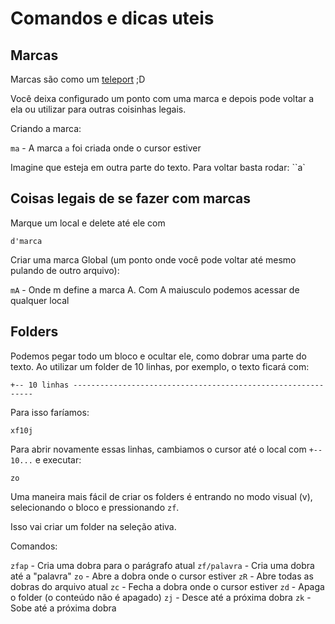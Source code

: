 # Comandos e dicas uteis

## Marcas

Marcas são como um [teleport](http://www.wowhead.com/spell=48020/demonic-circle-teleport) ;D

Você deixa configurado um ponto com uma marca e depois pode voltar a ela ou utilizar para outras coisinhas legais.

Criando a marca:

`ma`    - A marca `a` foi criada onde o cursor estiver

Imagine que esteja em outra parte do texto. Para voltar basta rodar: ``a`

## Coisas legais de se fazer com marcas

Marque um local e delete até ele com 

```
d'marca
```

Criar uma marca Global (um ponto onde você pode voltar até mesmo pulando de outro arquivo):

`mA`   - Onde m define a marca A. Com A maiusculo podemos acessar de qualquer local

## Folders

Podemos pegar todo um bloco e ocultar ele, como dobrar uma parte do texto. Ao utilizar um folder de 10 linhas, por exemplo, o texto ficará com:

```
+-- 10 linhas -------------------------------------------------------------
```

Para isso faríamos:

```
xf10j
```

Para abrir novamente essas linhas, cambiamos o cursor até o local com `+-- 10...` e executar:

```
zo
```

Uma maneira mais fácil de criar os folders é entrando no modo visual (v), selecionando o bloco e pressionando `zf`.

Isso vai criar um folder na seleção ativa.

Comandos:

`zfap`  - Cria uma dobra para o parágrafo atual
`zf/palavra` - Cria uma dobra até a "palavra"
`zo`    - Abre a dobra onde o cursor estiver
`zR`    - Abre todas as dobras do arquivo atual
`zc`    - Fecha a dobra onde o cursor estiver
`zd`    - Apaga o folder (o conteúdo não é apagado)
`zj`    - Desce até a próxima dobra
`zk`    - Sobe até a próxima dobra
